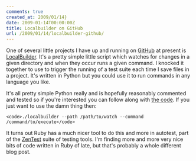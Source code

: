 ```yaml
---
comments: true
created_at: 2009/01/14}
date: 2009-01-14T00:00:00Z
title: Localbuilder on GitHub
url: /2009/01/14/localbuilder-github/
---
```


One of several little projects I have up and running on [GitHub](http://github.com) at present is [LocalBuilder](http://github.com/garethr/localbuilder/tree/master). It's a pretty simple little script which watches for changes in a given directory and when they occur runs a given command. I knocked it together to use to trigger the running of a test suite each time I save files in a project. It's written in Python but you could use it to run commands in any language you like.

It's all pretty simple Python really and is hopefully reasonably commented and tested so if you're interested you can follow along with [the code](http://github.com/garethr/localbuilder/tree/master). If you just want to use the damn thing then:

    <code>./localbuilder --path /path/to/watch --command /command/to/execute</code>

It turns out Ruby has a much nicer tool to do this and more in autotest, part of the [ZenTest](http://www.zenspider.com/ZSS/Products/ZenTest/) suite of testing tools. I'm finding more and more very nice bits of code written in Ruby of late, but that's probably a whole different blog post.
